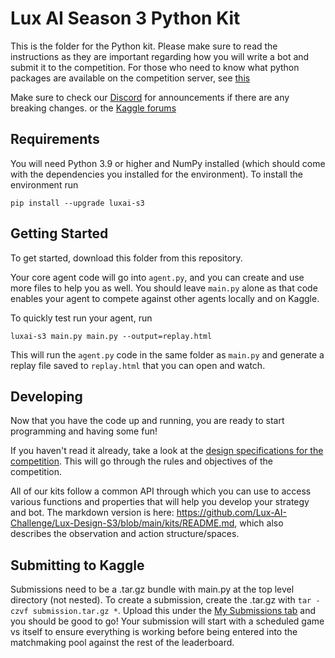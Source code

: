 # Lux AI Season 3 Python Kit

This is the folder for the Python kit. Please make sure to read the instructions as they are important regarding how you will write a bot and submit it to the competition. For those who need to know what python packages are available on the competition server, see [this](https://github.com/Lux-AI-Challenge/Lux-Design-S2/tree/main/kits/available_packages.txt)

Make sure to check our [Discord](https://discord.gg/aWJt3UAcgn) for announcements if there are any breaking changes.
 or the [Kaggle forums](https://www.kaggle.com/c/lux-ai-season-3/discussion) 
## Requirements

You will need Python 3.9 or higher and NumPy installed (which should come with the dependencies you installed for the environment). To install the environment run

```
pip install --upgrade luxai-s3
```

## Getting Started

To get started, download this folder from this repository.

Your core agent code will go into `agent.py`, and you can create and use more files to help you as well. You should leave `main.py` alone as that code enables your agent to compete against other agents locally and on Kaggle.

To quickly test run your agent, run

```
luxai-s3 main.py main.py --output=replay.html
```

This will run the `agent.py` code in the same folder as `main.py` and generate a replay file saved to `replay.html` that you can open and watch.

## Developing
Now that you have the code up and running, you are ready to start programming and having some fun!

If you haven't read it already, take a look at the [design specifications for the competition](../../docs/specs.md). This will go through the rules and objectives of the competition. 

<!-- For a in-depth tutorial, we provide a jupyter notebook both [locally](https://github.com/Lux-AI-Challenge/Lux-Design-S2/blob/main/kits/python/lux-ai-challenge-season-2-tutorial-python.ipynb) and on [Kaggle](https://www.kaggle.com/code/stonet2000/lux-ai-challenge-season-2-tutorial-python) -->

All of our kits follow a common API through which you can use to access various functions and properties that will help you develop your strategy and bot. The markdown version is here: https://github.com/Lux-AI-Challenge/Lux-Design-S3/blob/main/kits/README.md, which also describes the observation and action structure/spaces.

## Submitting to Kaggle

Submissions need to be a .tar.gz bundle with main.py at the top level directory (not nested). To create a submission, create the .tar.gz with `tar -czvf submission.tar.gz *`. Upload this under the [My Submissions tab](https://www.kaggle.com/competitions/lux-ai-season-3/submissions) and you should be good to go! Your submission will start with a scheduled game vs itself to ensure everything is working before being entered into the matchmaking pool against the rest of the leaderboard.